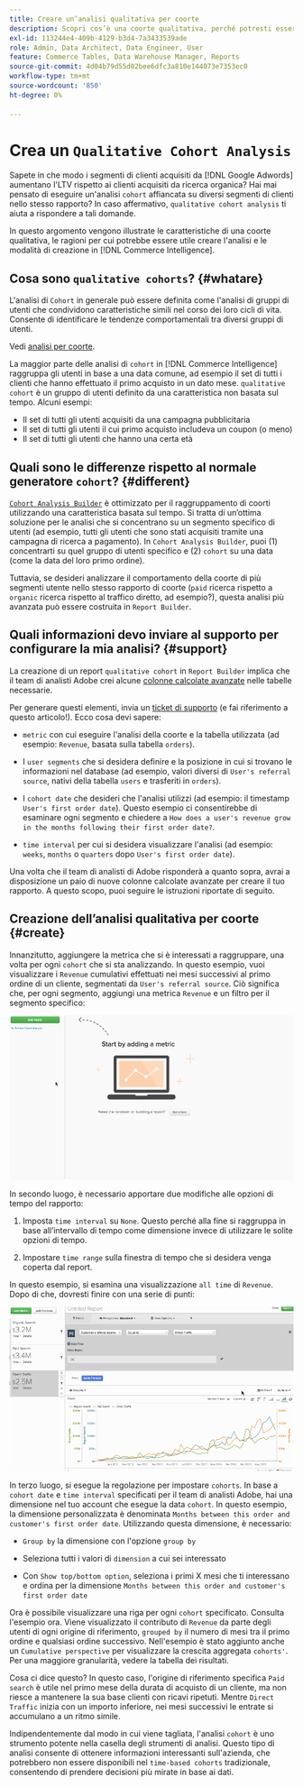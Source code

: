 ```yaml
---
title: Creare un’analisi qualitativa per coorte
description: Scopri cos’è una coorte qualitativa, perché potresti essere interessato a creare questa analisi e come crearla in Commerce Intelligence.
exl-id: 113244e4-409b-4129-b3d4-7a3433539ade
role: Admin, Data Architect, Data Engineer, User
feature: Commerce Tables, Data Warehouse Manager, Reports
source-git-commit: 4d04b79d55d02bee6dfc3a810e144073e7353ec0
workflow-type: tm+mt
source-wordcount: '850'
ht-degree: 0%

---
```


# Crea un `Qualitative Cohort Analysis`

Sapete in che modo i segmenti di clienti acquisiti da [!DNL Google Adwords] aumentano l&#39;LTV rispetto ai clienti acquisiti da ricerca organica? Hai mai pensato di eseguire un&#39;analisi `cohort` affiancata su diversi segmenti di clienti nello stesso rapporto? In caso affermativo, `qualitative cohort analysis` ti aiuta a rispondere a tali domande.

In questo argomento vengono illustrate le caratteristiche di una coorte qualitativa, le ragioni per cui potrebbe essere utile creare l&#39;analisi e le modalità di creazione in [!DNL Commerce Intelligence].

## Cosa sono `qualitative cohorts`? {#whatare}

L&#39;analisi di `Cohort` in generale può essere definita come l&#39;analisi di gruppi di utenti che condividono caratteristiche simili nel corso dei loro cicli di vita. Consente di identificare le tendenze comportamentali tra diversi gruppi di utenti.

Vedi [analisi per coorte](https://www.cohortanalysis.com/).

La maggior parte delle analisi di `cohort` in [!DNL Commerce Intelligence] raggruppa gli utenti in base a una data comune, ad esempio il set di tutti i clienti che hanno effettuato il primo acquisto in un dato mese. `qualitative cohort` è un gruppo di utenti definito da una caratteristica non basata sul tempo. Alcuni esempi:

* Il set di tutti gli utenti acquisiti da una campagna pubblicitaria
* Il set di tutti gli utenti il cui primo acquisto includeva un coupon (o meno)
* Il set di tutti gli utenti che hanno una certa età

## Quali sono le differenze rispetto al normale generatore `cohort`? {#different}

[`Cohort Analysis Builder`](../dev-reports/cohort-rpt-bldr.md) è ottimizzato per il raggruppamento di coorti utilizzando una caratteristica basata sul tempo. Si tratta di un’ottima soluzione per le analisi che si concentrano su un segmento specifico di utenti (ad esempio, tutti gli utenti che sono stati acquisiti tramite una campagna di ricerca a pagamento). In `Cohort Analysis Builder`, puoi (1) concentrarti su quel gruppo di utenti specifico e (2) `cohort` su una data (come la data del loro primo ordine).

Tuttavia, se desideri analizzare il comportamento della coorte di più segmenti utente nello stesso rapporto di coorte (`paid` ricerca rispetto a `organic` ricerca rispetto al traffico diretto, ad esempio?), questa analisi più avanzata può essere costruita in `Report Builder`.

## Quali informazioni devo inviare al supporto per configurare la mia analisi? {#support}

La creazione di un report `qualitative cohort` in `Report Builder` implica che il team di analisti Adobe crei alcune [colonne calcolate avanzate](../data-warehouse-mgr/creating-calculated-columns.md) nelle tabelle necessarie.

Per generare questi elementi, invia un [ticket di supporto](https://experienceleague.adobe.com/docs/commerce-knowledge-base/kb/troubleshooting/miscellaneous/mbi-service-policies.html) (e fai riferimento a questo articolo!). Ecco cosa devi sapere:

* `metric` con cui eseguire l&#39;analisi della coorte e la tabella utilizzata (ad esempio: `Revenue`, basata sulla tabella `orders`).

* I `user segments` che si desidera definire e la posizione in cui si trovano le informazioni nel database (ad esempio, valori diversi di `User's referral source`, nativi della tabella `users` e trasferiti in `orders`).

* I `cohort date` che desideri che l&#39;analisi utilizzi (ad esempio: il timestamp `User's first order date`). Questo esempio ci consentirebbe di esaminare ogni segmento e chiedere a `How does a user's revenue grow in the months following their first order date?`.

* `time interval` per cui si desidera visualizzare l&#39;analisi (ad esempio: `weeks`, `months` o `quarters` dopo `User's first order date`).

Una volta che il team di analisti di Adobe risponderà a quanto sopra, avrai a disposizione un paio di nuove colonne calcolate avanzate per creare il tuo rapporto. A questo scopo, puoi seguire le istruzioni riportate di seguito.

## Creazione dell’analisi qualitativa per coorte {#create}

Innanzitutto, aggiungere la metrica che si è interessati a raggruppare, una volta per ogni `cohort` che si sta analizzando. In questo esempio, vuoi visualizzare i `Revenue` cumulativi effettuati nei mesi successivi al primo ordine di un cliente, segmentati da `User's referral source`. Ciò significa che, per ogni segmento, aggiungi una metrica `Revenue` e un filtro per il segmento specifico:

![Dimostrazione animata della creazione di un&#39;analisi qualitativa per coorte](../../assets/qualcohort1.gif)

In secondo luogo, è necessario apportare due modifiche alle opzioni di tempo del rapporto:

1. Imposta `time interval` su `None`. Questo perché alla fine si raggruppa in base all’intervallo di tempo come dimensione invece di utilizzare le solite opzioni di tempo.

1. Impostare `time range` sulla finestra di tempo che si desidera venga coperta dal report.

In questo esempio, si esamina una visualizzazione `all time` di `Revenue`. Dopo di che, dovresti finire con una serie di punti:

![Dimostrazione animata delle opzioni di raggruppamento e analisi per coorte](../../assets/qualcohort2.gif)

In terzo luogo, si esegue la regolazione per impostare `cohorts`. In base a `cohort date` e `time interval` specificati per il team di analisti Adobe, hai una dimensione nel tuo account che esegue la data `cohort`. In questo esempio, la dimensione personalizzata è denominata `Months between this order and customer's first order date`. Utilizzando questa dimensione, è necessario:

* `Group by` la dimensione con l&#39;opzione `group by`

* Seleziona tutti i valori di `dimension` a cui sei interessato

* Con `Show top/bottom option`, seleziona i primi X mesi che ti interessano e ordina per la dimensione `Months between this order and customer's first order date`

Ora è possibile visualizzare una riga per ogni `cohort` specificato. Consulta l&#39;esempio ora. Viene visualizzato il contributo di `Revenue` da parte degli utenti di ogni origine di riferimento, `grouped by` il numero di mesi tra il primo ordine e qualsiasi ordine successivo. Nell&#39;esempio è stato aggiunto anche un `Cumulative perspective` per visualizzare la crescita aggregata `cohorts'`. Per una maggiore granularità, vedere la tabella dei risultati.

Cosa ci dice questo? In questo caso, l&#39;origine di riferimento specifica `Paid search` è utile nel primo mese della durata di acquisto di un cliente, ma non riesce a mantenere la sua base clienti con ricavi ripetuti. Mentre `Direct Traffic` inizia con un importo inferiore, nei mesi successivi le entrate si accumulano a un ritmo simile.

Indipendentemente dal modo in cui viene tagliata, l&#39;analisi `cohort` è uno strumento potente nella casella degli strumenti di analisi. Questo tipo di analisi consente di ottenere informazioni interessanti sull&#39;azienda, che potrebbero non essere disponibili nel `time-based cohorts` tradizionale, consentendo di prendere decisioni più mirate in base ai dati.
